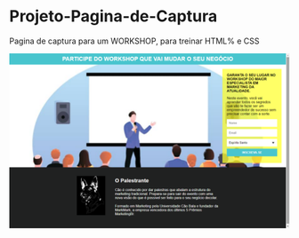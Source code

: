 # Projeto-Pagina-de-Captura
<div>
  <p>
    Pagina de captura para um WORKSHOP, para treinar HTML% e CSS
  </p></div>
  
  ![Screenshot](pagina.png)
